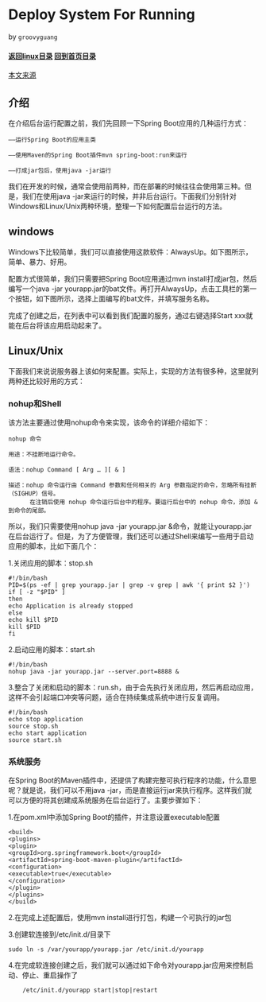 Deploy System For Running 
======

by `groovyguang`

#### [返回linux目录](./SpringBootDirectory.md) [回到首页目录](/README.md)

[本文来源](https://blog.csdn.net/stubbornness1219/article/details/73718898)


## 介绍

在介绍后台运行配置之前，我们先回顾一下Spring Boot应用的几种运行方式：
	
	——运行Spring Boot的应用主类
	
	——使用Maven的Spring Boot插件mvn spring-boot:run来运行
	
	——打成jar包后，使用java -jar运行

我们在开发的时候，通常会使用前两种，而在部署的时候往往会使用第三种。但是，我们在使用java -jar来运行的时候，并非后台运行。下面我们分别针对Windows和Linux/Unix两种环境，整理一下如何配置后台运行的方法。

## windows

Windows下比较简单，我们可以直接使用这款软件：AlwaysUp。如下图所示，简单、暴力、好用。

配置方式很简单，我们只需要把Spring Boot应用通过mvn install打成jar包，然后编写一个java -jar yourapp.jar的bat文件。再打开AlwaysUp，点击工具栏的第一个按钮，如下图所示，选择上面编写的bat文件，并填写服务名称。

完成了创建之后，在列表中可以看到我们配置的服务，通过右键选择Start xxx就能在后台将该应用启动起来了。

## Linux/Unix

下面我们来说说服务器上该如何来配置。实际上，实现的方法有很多种，这里就列两种还比较好用的方式：

### nohup和Shell

该方法主要通过使用nohup命令来实现，该命令的详细介绍如下：

	nohup 命令
	
	用途：不挂断地运行命令。
	
	语法：nohup Command [ Arg … ][ & ]
	
	描述：nohup 命令运行由 Command 参数和任何相关的 Arg 参数指定的命令，忽略所有挂断（SIGHUP）信号。
          在注销后使用 nohup 命令运行后台中的程序。要运行后台中的 nohup 命令，添加 &到命令的尾部。

所以，我们只需要使用nohup java -jar yourapp.jar &命令，就能让yourapp.jar在后台运行了。但是，为了方便管理，我们还可以通过Shell来编写一些用于启动应用的脚本，比如下面几个：

1.关闭应用的脚本：stop.sh

```
#!/bin/bash
PID=$(ps -ef | grep yourapp.jar | grep -v grep | awk '{ print $2 }')
if [ -z "$PID" ]
then
echo Application is already stopped
else
echo kill $PID
kill $PID
fi
```
2.启动应用的脚本：start.sh

```
#!/bin/bash
nohup java -jar yourapp.jar --server.port=8888 &
```

3.整合了关闭和启动的脚本：run.sh，由于会先执行关闭应用，然后再启动应用，这样不会引起端口冲突等问题，适合在持续集成系统中进行反复调用。

```
#!/bin/bash
echo stop application
source stop.sh
echo start application
source start.sh
```

### 系统服务

在Spring Boot的Maven插件中，还提供了构建完整可执行程序的功能，什么意思呢？就是说，我们可以不用java -jar，而是直接运行jar来执行程序。这样我们就可以方便的将其创建成系统服务在后台运行了。主要步骤如下：

1.在pom.xml中添加Spring Boot的插件，并注意设置executable配置

```
<build>
<plugins>
<plugin>
<groupId>org.springframework.boot</groupId>
<artifactId>spring-boot-maven-plugin</artifactId>
<configuration>
<executable>true</executable>
</configuration>
</plugin>
</plugins>
</build>
```

2.在完成上述配置后，使用mvn install进行打包，构建一个可执行的jar包

3.创建软连接到/etc/init.d/目录下

	sudo ln -s /var/yourapp/yourapp.jar /etc/init.d/yourapp

4.在完成软连接创建之后，我们就可以通过如下命令对yourapp.jar应用来控制启动、停止、重启操作了

		/etc/init.d/yourapp start|stop|restart